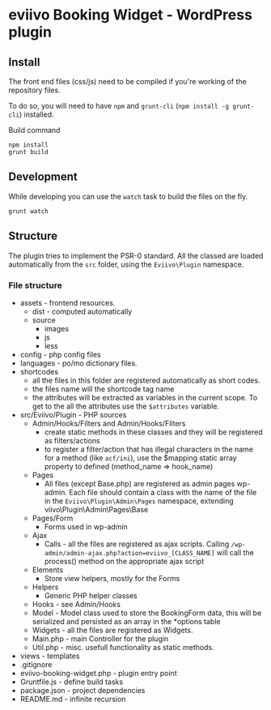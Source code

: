 # eviivo Booking Widget - WordPress plugin

## Install
The front end files (css/js) need to be compiled if you're working of the repository files.

To do so, you will need to have `npm` and `grunt-cli` (`npm install -g grunt-cli`) installed. 

Build command
```
npm install
grunt build
```

## Development
While developing you can use the `watch` task to build the files on the fly.
```
grunt watch
```

## Structure
The plugin tries to implement the PSR-0 standard. All the classed are loaded automatically from the `src` folder, using the `Eviivo\Plugin` namespace.

### File structure
- assets - frontend resources.
	- dist - computed automatically
	- source
		- images
		- js
		- less
- config - php config files
- languages - po/mo dictionary files.
- shortcodes 
	- all the files in this folder are registered automatically as short codes.
	- the files name will the shortcode tag name
	- the attributes will be extracted as variables in the current scope. To get to the all the attributes use the `$attributes` variable.
- src/Eviivo/Plugin - PHP sources
	- Admin/Hooks/Filters and Admin/Hooks/Filters
		- create static methods in these classes and they will be registered as filters/actions
		- to register a filter/action that has illegal characters in the name for a method (like `acf/ini`), use the $mapping static array property to defined (method_name => hook_name)
	- Pages
		- All files (except Base.php) are registered as admin pages wp-admin. Each file should contain a class with the name of the file in the `Eviivo\Plugin\Admin\Pages` namespace, extending viivo\Plugin\Admin\Pages\Base
	- Pages/Form
		- Forms used in wp-admin
	- Ajax
		- Calls - all the files are registered as ajax scripts. Calling `/wp-admin/admin-ajax.php?action=eviivo_[CLASS_NAME]` will call the process() method on the appropriate ajax script
	- Elements
		- Store view helpers, mostly for the Forms
	- Helpers
		- Generic PHP helper classes
	- Hooks - see Admin/Hooks
	- Model - Model class used to store the BookingForm data, this will be serialized and persisted as an array in the *options table
	- Widgets - all the files are registered as Widgets.
	- Main.php - main Controller for the plugin
	- Util.php - misc. usefull functionality as static methods.
- views - templates
- .gitignore
- eviivo-booking-widget.php - plugin entry point
- Gruntfile.js - define build tasks
- package.json - project dependencies
- README.md - infinite recursion

